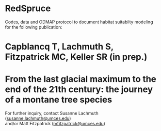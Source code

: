 # RedSpruce
Codes, data and ODMAP protocol to document habitat suitabilty modeling for the following publication: 
# Capblancq T, Lachmuth S, Fitzpatrick MC, Keller SR (in prep.) 
# From the last glacial maximum to the end of the 21th century: the journey of a montane tree species


For further inquiry, contact Susanne Lachmuth (susanne.lachmuth@umces.edu)				
and/or Matt Fitzpatrick (mfitzpatrick@umces.edu)	
